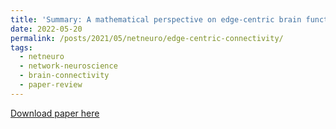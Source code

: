 ```yaml
---
title: 'Summary: A mathematical perspective on edge-centric brain functional connectivity'
date: 2022-05-20
permalink: /posts/2021/05/netneuro/edge-centric-connectivity/
tags:
  - netneuro
  - network-neuroscience
  - brain-connectivity
  - paper-review
---
```

<p align="justify"> 

</p>

[Download paper here](http://zahramor.github.io/files/Novelli2022.pdf) 
